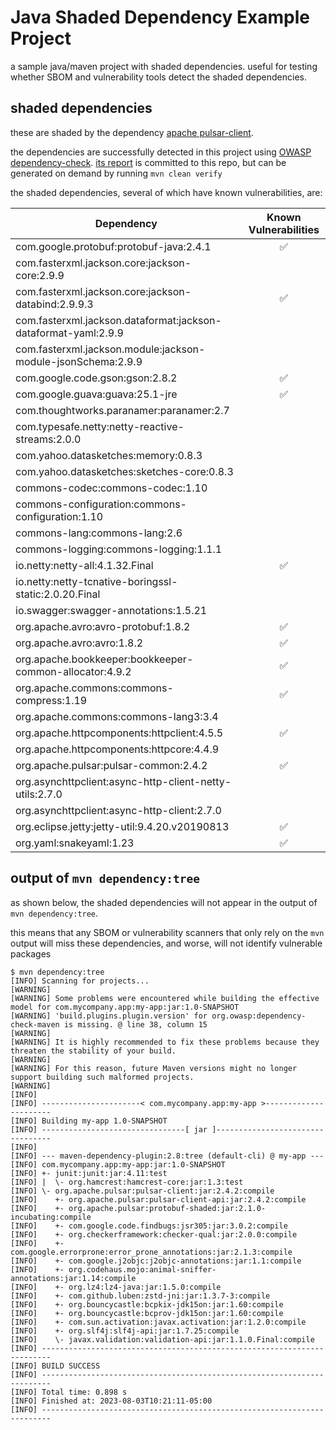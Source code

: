 # Java Shaded Dependency Example Project

a sample java/maven project with shaded dependencies. useful for testing whether SBOM and vulnerability tools detect the shaded dependencies.

## shaded dependencies

these are shaded by the dependency [apache pulsar-client](https://github.com/apache/pulsar).

the dependencies are successfully detected in this project using [OWASP dependency-check](https://github.com/jeremylong/DependencyCheck). [its report](./dependency-check-report.html) is committed to this repo, but can be generated on demand by running `mvn clean verify`

the shaded dependencies, several of which have known vulnerabilities, are:

| Dependency                                                     | Known Vulnerabilities |
| -------------------------------------------------------------- | :-------------------: |
| com.google.protobuf:protobuf-java:2.4.1                        |          ✅           |
| com.fasterxml.jackson.core:jackson-core:2.9.9                  |                       |
| com.fasterxml.jackson.core:jackson-databind:2.9.9.3            |          ✅           |
| com.fasterxml.jackson.dataformat:jackson-dataformat-yaml:2.9.9 |                       |
| com.fasterxml.jackson.module:jackson-module-jsonSchema:2.9.9   |                       |
| com.google.code.gson:gson:2.8.2                                |          ✅           |
| com.google.guava:guava:25.1-jre                                |          ✅           |
| com.thoughtworks.paranamer:paranamer:2.7                       |                       |
| com.typesafe.netty:netty-reactive-streams:2.0.0                |                       |
| com.yahoo.datasketches:memory:0.8.3                            |                       |
| com.yahoo.datasketches:sketches-core:0.8.3                     |                       |
| commons-codec:commons-codec:1.10                               |                       |
| commons-configuration:commons-configuration:1.10               |                       |
| commons-lang:commons-lang:2.6                                  |                       |
| commons-logging:commons-logging:1.1.1                          |                       |
| io.netty:netty-all:4.1.32.Final                                |          ✅           |
| io.netty:netty-tcnative-boringssl-static:2.0.20.Final          |                       |
| io.swagger:swagger-annotations:1.5.21                          |                       |
| org.apache.avro:avro-protobuf:1.8.2                            |          ✅           |
| org.apache.avro:avro:1.8.2                                     |          ✅           |
| org.apache.bookkeeper:bookkeeper-common-allocator:4.9.2        |          ✅           |
| org.apache.commons:commons-compress:1.19                       |          ✅           |
| org.apache.commons:commons-lang3:3.4                           |                       |
| org.apache.httpcomponents:httpclient:4.5.5                     |          ✅           |
| org.apache.httpcomponents:httpcore:4.4.9                       |                       |
| org.apache.pulsar:pulsar-common:2.4.2                          |          ✅           |
| org.asynchttpclient:async-http-client-netty-utils:2.7.0        |                       |
| org.asynchttpclient:async-http-client:2.7.0                    |                       |
| org.eclipse.jetty:jetty-util:9.4.20.v20190813                  |          ✅           |
| org.yaml:snakeyaml:1.23                                        |          ✅           |

## output of `mvn dependency:tree`

as shown below, the shaded dependencies will not appear in the output of `mvn dependency:tree`.

this means that any SBOM or vulnerability scanners that only rely on the `mvn` output will miss these dependencies, and worse, will not identify vulnerable packages

```mvn
$ mvn dependency:tree
[INFO] Scanning for projects...
[WARNING]
[WARNING] Some problems were encountered while building the effective model for com.mycompany.app:my-app:jar:1.0-SNAPSHOT
[WARNING] 'build.plugins.plugin.version' for org.owasp:dependency-check-maven is missing. @ line 38, column 15
[WARNING]
[WARNING] It is highly recommended to fix these problems because they threaten the stability of your build.
[WARNING]
[WARNING] For this reason, future Maven versions might no longer support building such malformed projects.
[WARNING]
[INFO]
[INFO] ----------------------< com.mycompany.app:my-app >----------------------
[INFO] Building my-app 1.0-SNAPSHOT
[INFO] --------------------------------[ jar ]---------------------------------
[INFO]
[INFO] --- maven-dependency-plugin:2.8:tree (default-cli) @ my-app ---
[INFO] com.mycompany.app:my-app:jar:1.0-SNAPSHOT
[INFO] +- junit:junit:jar:4.11:test
[INFO] |  \- org.hamcrest:hamcrest-core:jar:1.3:test
[INFO] \- org.apache.pulsar:pulsar-client:jar:2.4.2:compile
[INFO]    +- org.apache.pulsar:pulsar-client-api:jar:2.4.2:compile
[INFO]    +- org.apache.pulsar:protobuf-shaded:jar:2.1.0-incubating:compile
[INFO]    +- com.google.code.findbugs:jsr305:jar:3.0.2:compile
[INFO]    +- org.checkerframework:checker-qual:jar:2.0.0:compile
[INFO]    +- com.google.errorprone:error_prone_annotations:jar:2.1.3:compile
[INFO]    +- com.google.j2objc:j2objc-annotations:jar:1.1:compile
[INFO]    +- org.codehaus.mojo:animal-sniffer-annotations:jar:1.14:compile
[INFO]    +- org.lz4:lz4-java:jar:1.5.0:compile
[INFO]    +- com.github.luben:zstd-jni:jar:1.3.7-3:compile
[INFO]    +- org.bouncycastle:bcpkix-jdk15on:jar:1.60:compile
[INFO]    +- org.bouncycastle:bcprov-jdk15on:jar:1.60:compile
[INFO]    +- com.sun.activation:javax.activation:jar:1.2.0:compile
[INFO]    +- org.slf4j:slf4j-api:jar:1.7.25:compile
[INFO]    \- javax.validation:validation-api:jar:1.1.0.Final:compile
[INFO] ------------------------------------------------------------------------
[INFO] BUILD SUCCESS
[INFO] ------------------------------------------------------------------------
[INFO] Total time: 0.898 s
[INFO] Finished at: 2023-08-03T10:21:11-05:00
[INFO] ------------------------------------------------------------------------
```
